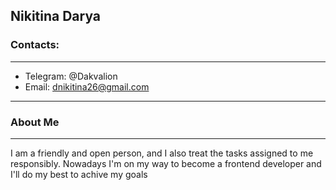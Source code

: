 ## Nikitina Darya

### Contacts:

---

- Telegram: @Dakvalion
- Email: dnikitina26@gmail.com

---

### About Me

---

I am a friendly and open person, and I also treat the tasks assigned to me responsibly. Nowadays I'm on my way to become a frontend developer and I'll do my best to achive my goals
